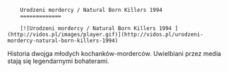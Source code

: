 
        Urodzeni mordercy / Natural Born Killers 1994 
        =============
        
        [![Urodzeni mordercy / Natural Born Killers 1994 ](http://vidos.pl/images/player.gif)](http://vidos.pl/urodzeni-mordercy-natural-born-killers-1994)
        
        
 Historia dwojga młodych kochanków-morderców. Uwielbiani przez media stają się legendarnymi bohaterami.
    